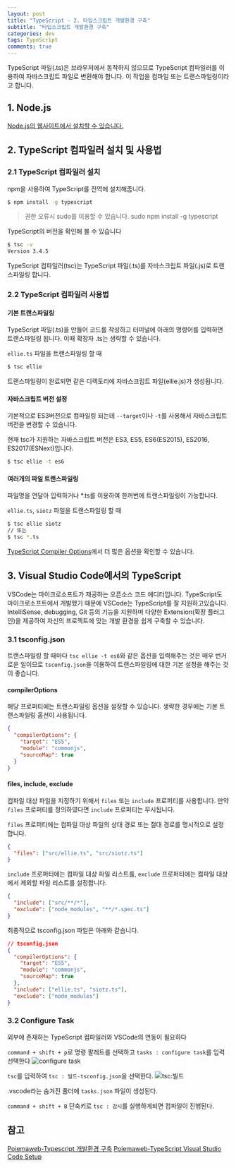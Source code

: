 ```yaml
---
layout: post
title: "TypeScript - 2. 타입스크립트 개발환경 구축"
subtitle: "타입스크립트 개발환경 구축"
categories: dev
tags: TypeScript
comments: true
---
```


TypeScript 파일(.ts)은 브라우저에서 동작하지 않으므로 TypeScript 컴파일러를 이용하여 자바스크립트 파일로 변환해야 합니다. 이 작업을 컴파일 또는 트랜스파일링이라고 합니다.

## 1. Node.js

[Node.js의 웹사이트에서 설치할 수 있습니다.](http://nodejs.org)

## 2. TypeScript 컴파일러 설치 및 사용법

### 2.1 TypeScript 컴파일러 설치

npm을 사용하여 TypeScript를 전역에 설치해줍니다.

```bash
$ npm install -g typescript
```

> 권한 오류시 sudo를 이용할 수 있습니다. sudo npm install -g typescript

TypeScript의 버전을 확인해 볼 수 있습니다

```bash
$ tsc -v
Version 3.4.5
```

TypeScript 컴파일러(tsc)는 TypeScript 파일(.ts)를 자바스크립트 파일(.js)로 트랜스파일링 합니다.

### 2.2 TypeScript 컴파일러 사용법

#### 기본 트랜스파일링

TypeScript 파일(.ts)을 만들어 코드를 작성하고 터미널에 아래의 명령어를 입력하면 트랜스파일링 됩니다. 이때 확장자 .ts는 생략할 수 있습니다.

`ellie.ts` 파일을 트랜스파일링 할 때

```bash
$ tsc ellie
```

트랜스파일링이 완료되면 같은 디렉토리에 자바스크립트 파일(ellie.js)가 생성됩니다.

#### 자바스크립트 버전 설정

기본적으로 ES3버전으로 컴파일링 되는데 `--target`이나 `-t`를 사용해서 자바스크립트 버전을 변경할 수 있습니다.

현재 tsc가 지원하는 자바스크립트 버전은 ES3, ES5, ES6(ES2015), ES2016, ES2017(ESNext)입니다.

```bash
$ tsc ellie -t es6
```

#### 여러개의 파일 트랜스파일링

파일명을 연달아 입력하거나 \*.ts를 이용하여 한꺼번에 트랜스파일링이 가능합니다.

`ellie.ts`, `siotz` 파일을 트랜스파일링 할 때

```bash
$ tsc ellie siotz
// 또는
$ tsc *.ts
```

[TypeScript Compiler Options](https://www.typescriptlang.org/docs/handbook/compiler-options.html)에서 더 많은 옵션을 확인할 수 있습니다.

## 3. Visual Studio Code에서의 TypeScript

VSCode는 마이크로소프트가 제공하는 오픈소스 코드 에디터입니다. TypeScript도 마이크로소프트에서 개발했기 때문에 VSCode는 TypeScript를 잘 지원하고있습니다. IntelliSense, debugging, Git 등의 기능을 지원하며 다양한 Extension(확장 플러그인)을 제공하여 자신의 프로젝트에 맞는 개발 환경을 쉽게 구축할 수 있습니다.

### 3.1 tsconfig.json

트랜스파일링 할 때마다 `tsc ellie -t es6`와 같은 옵션을 입력해주는 것은 매우 번거로운 일이므로 `tsconfig.json`을 이용하여 트랜스파일링에 대한 기본 설정을 해주는 것이 좋습니다.

#### compilerOptions

해당 프로퍼티에는 트랜스파일링 옵션을 설정할 수 있습니다. 생략한 경우에는 기본 트랜스파일링 옵션이 사용됩니다.

```json
{
  "compilerOptions": {
    "target": "ES5",
    "module": "commonjs",
    "sourceMap": true
  }
}
```

#### files, include, exclude

컴파일 대상 파일을 지정하기 위해서 `files` 또는 `include` 프로퍼티를 사용합니다. 만약 `files` 프로퍼티를 정의하였다면 `include` 프로퍼티는 무시됩니다.

`files` 프로퍼티에는 컴파일 대상 파일의 상대 경로 또는 절대 경로를 명시적으로 설정합니다.

```json
{
  "files": ["src/ellie.ts", "src/siotz.ts"]
}
```

`include` 프로퍼티에는 컴파일 대상 파일 리스트를, `exclude` 프로퍼티에는 컴파일 대상에서 제외할 파일 리스트를 설정합니다.

```json
{
  "include": ["src/**/*"],
  "exclude": ["node_modules", "**/*.spec.ts"]
}
```

최종적으로 tsconfig.json 파일은 아래와 같습니다.

```json
// tsconfig.json
{
  "compilerOptions": {
    "target": "ES5",
    "module": "commonjs",
    "sourceMap": true
  },
  "include": ["ellie.ts", "siotz.ts"],
  "exclude": ["node_modules"]
}
```

### 3.2 Configure Task

외부에 존재하는 TypeScript 컴파일러와 VSCode의 연동이 필요하다

`command + shift + p`로 명령 팔레트를 선택하고 `tasks : configure task`를 입력 선택한다
![configure task](https://ellie-shim.github.io/assets/img/ts1.png)

`tsc`를 입력하여 `tsc : 빌드-tsconfig.json`을 선택한다.
![tsc:빌드](https://ellie-shim.github.io/assets/img/ts2.png)

.vscode라는 숨겨진 풀더에 `tasks.json` 파일이 생성된다.

`command + shift + B` 단축키로 `tsc : 감시`를 실행하게되면 컴파일이 진행된다.

## 참고

[Poiemaweb-Typescript 개발환경 구축](https://poiemaweb.com/typescript-introduction#3-%EA%B0%9C%EB%B0%9C%ED%99%98%EA%B2%BD-%EA%B5%AC%EC%B6%95)
[Poiemaweb-TypeScript Visual Studio Code Setup](https://poiemaweb.com/typescript-vscode)

